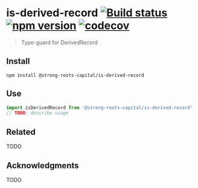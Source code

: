 # is-derived-record [![Build status](https://travis-ci.org/strong-roots-capital/is-derived-record.svg?branch=master)](https://travis-ci.org/strong-roots-capital/is-derived-record) [![npm version](https://img.shields.io/npm/v/@strong-roots-capital/is-derived-record.svg)](https://npmjs.org/package/@strong-roots-capital/is-derived-record) [![codecov](https://codecov.io/gh/strong-roots-capital/is-derived-record/branch/master/graph/badge.svg)](https://codecov.io/gh/strong-roots-capital/is-derived-record)

> Type-guard for DerivedRecord

## Install

``` shell
npm install @strong-roots-capital/is-derived-record
```

## Use

``` typescript
import isDerivedRecord from '@strong-roots-capital/is-derived-record'
// TODO: describe usage
```

## Related

TODO

## Acknowledgments

TODO
